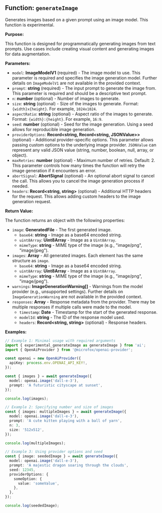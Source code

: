 ## Function: `generateImage`

Generates images based on a given prompt using an image model. This function is experimental.

**Purpose:**

This function is designed for programmatically generating images from text prompts. Use cases include creating visual content and generating images for data augmentation.

**Parameters:**

- `model`: **ImageModelV1** (required) - The image model to use. This parameter is required and specifies the image generation model. Further details on `ImageModelV1` are not available in the provided context.
- `prompt`: **string** (required) - The input prompt to generate the image from. This parameter is required and should be a descriptive text prompt.
- `n`: **number** (optional) - Number of images to generate.
- `size`: **string** (optional) - Size of the images to generate. Format: `{width}x{height}`. For example, `1024x1024`.
- `aspectRatio`: **string** (optional) - Aspect ratio of the images to generate. Format: `{width}:{height}`. For example, `16:9`.
- `seed`: **number** (optional) - Seed for the image generation. Using a seed allows for reproducible image generation.
- `providerOptions`: **Record<string, Record<string, JSONValue>>** (optional) - Additional provider-specific options. This parameter allows passing custom options to the underlying image provider. `JSONValue` can represent any valid JSON value (string, number, boolean, null, array, or object).
- `maxRetries`: **number** (optional) - Maximum number of retries. Default: 2. This parameter controls how many times the function will retry the image generation if it encounters an error.
- `abortSignal`: **AbortSignal** (optional) - An optional abort signal to cancel the call. This allows you to cancel the image generation process if needed.
- `headers`: **Record<string, string>** (optional) - Additional HTTP headers for the request. This allows adding custom headers to the image generation request.

**Return Value:**

The function returns an object with the following properties:

- `image`: **GeneratedFile** - The first generated image.
  - `base64`: **string** - Image as a base64 encoded string.
  - `uint8Array`: **Uint8Array** - Image as a `Uint8Array`.
  - `mimeType`: **string** - MIME type of the image (e.g., "image/png", "image/jpeg").
- `images`: **Array<GeneratedFile>** - All generated images. Each element has the same structure as `image`.
  - `base64`: **string** - Image as a base64 encoded string.
  - `uint8Array`: **Uint8Array** - Image as a `Uint8Array`.
  - `mimeType`: **string** - MIME type of the image (e.g., "image/png", "image/jpeg").
- `warnings`: **ImageGenerationWarning[]** - Warnings from the model provider (e.g., unsupported settings). Further details on `ImageGenerationWarning` are not available in the provided context.
- `responses`: **Array<ImageModelResponseMetadata>** - Response metadata from the provider. There may be multiple responses if multiple calls were made to the model.
  - `timestamp`: **Date** - Timestamp for the start of the generated response.
  - `modelId`: **string** - The ID of the response model used.
  - `headers`: **Record<string, string>** (optional) - Response headers.

**Examples:**

```typescript
// Example 1: Minimal usage with required arguments
import { experimental_generateImage as generateImage } from 'ai';
import { OpenAiProvider } from '@microfox/openai-provider';

const openai = new OpenAiProvider({
  apiKey: process.env.OPENAI_API_KEY!,
});

const { images } = await generateImage({
  model: openai.image('dall-e-3'),
  prompt: 'A futuristic cityscape at sunset',
});

console.log(images);

// Example 2: Specifying number and size of images
const { images: multipleImages } = await generateImage({
  model: openai.image('dall-e-3'),
  prompt: 'A cute kitten playing with a ball of yarn',
  n: 3,
  size: '512x512',
});

console.log(multipleImages);

// Example 3: Using provider options and seed
const { image: seededImage } = await generateImage({
  model: openai.image('dall-e-3'),
  prompt: 'A majestic dragon soaring through the clouds',
  seed: 12345,
  providerOptions: {
    someOption: {
      value: 'someValue',
    },
  },
});

console.log(seededImage);
```
